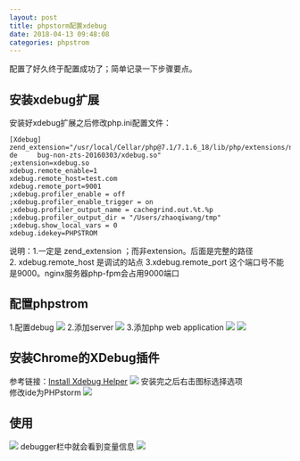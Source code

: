 ```yaml
---
layout: post
title: phpstorm配置xdebug
date: 2018-04-13 09:48:08
categories: phpstrom
---
```



配置了好久终于配置成功了；简单记录一下步骤要点。

<!-- excerpt -->
<!-- toc -->

## 安装xdebug扩展
安装好xdebug扩展之后修改php.ini配置文件：
```shell
[Xdebug]
zend_extension="/usr/local/Cellar/php@7.1/7.1.6_18/lib/php/extensions/no-de     bug-non-zts-20160303/xdebug.so"
;extension=xdebug.so
xdebug.remote_enable=1
xdebug.remote_host=test.com
xdebug.remote_port=9001
;xdebug.profiler_enable = off
;xdebug.profiler_enable_trigger = on
;xdebug.profiler_output_name = cachegrind.out.%t.%p
;xdebug.profiler_output_dir = "/Users/zhaoqiwang/tmp"
;xdebug.show_local_vars = 0
xdebug.idekey=PHPSTROM

```
说明：1.一定是 zend_extension ；而非extension。后面是完整的路径  
     2. xdebug.remote_host 是调试的站点
     3.xdebug.remote_port 这个端口号不能是9000。nginx服务器php-fpm会占用9000端口
 
 ## 配置phpstrom
 1.配置debug
 ![](https://pic.me33.cn/2018-04-13-091133.png)
 2.添加server
 ![](https://pic.me33.cn/2018-04-13-090849.png)
 3.添加php web application
 ![](https://pic.me33.cn/2018-04-13-092228.png)
 ![](https://pic.me33.cn/2018-04-13-091009.png)
 
 
 ## 安装Chrome的XDebug插件
 参考链接：[Install Xdebug Helper](https://confluence.jetbrains.com/display/PhpStorm/Configure+Xdebug+Helper+for+Chrome+to+be+used+with+PhpStorm)
 ![](https://pic.me33.cn/2018-04-13-091257.png)
 安装完之后右击图标选择选项  
 修改ide为PHPstorm
 ![](https://pic.me33.cn/2018-04-13-091342.png)
 
 ## 使用
 ![](https://pic.me33.cn/2018-04-13-091613.png)
 debugger栏中就会看到变量信息
 ![](https://pic.me33.cn/2018-04-13-091648.png)
 
 